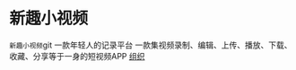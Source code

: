 新趣小视频
====
`新趣小视频`git  一款年轻人的记录平台
一款集视频录制、编辑、上传、播放、下载、收藏、分享等于一身的短视频APP
[组织](https://github.com/feiyouAndroidTeam)
